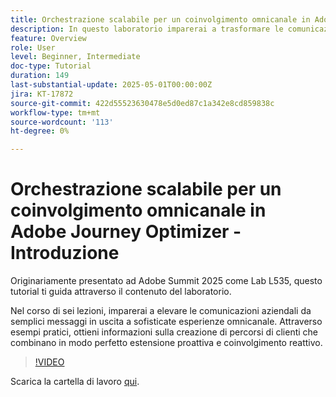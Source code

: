 ```yaml
---
title: Orchestrazione scalabile per un coinvolgimento omnicanale in Adobe Journey Optimizer - Introduzione
description: In questo laboratorio imparerai a trasformare le comunicazioni aziendali da semplici messaggi in uscita a sofisticate esperienze omnicanale. Attraverso esempi pratici, puoi creare un percorso di clienti che combina un’estensione proattiva con un coinvolgimento reattivo.
feature: Overview
role: User
level: Beginner, Intermediate
doc-type: Tutorial
duration: 149
last-substantial-update: 2025-05-01T00:00:00Z
jira: KT-17872
source-git-commit: 422d55523630478e5d0ed87c1a342e8cd859838c
workflow-type: tm+mt
source-wordcount: '113'
ht-degree: 0%

---
```



# Orchestrazione scalabile per un coinvolgimento omnicanale in Adobe Journey Optimizer - Introduzione

Originariamente presentato ad Adobe Summit 2025 come Lab L535, questo tutorial ti guida attraverso il contenuto del laboratorio.

Nel corso di sei lezioni, imparerai a elevare le comunicazioni aziendali da semplici messaggi in uscita a sofisticate esperienze omnicanale. Attraverso esempi pratici, ottieni informazioni sulla creazione di percorsi di clienti che combinano in modo perfetto estensione proattiva e coinvolgimento reattivo.

>[!VIDEO](https://video.tv.adobe.com/v/3457828/?learn=on&enablevpops)

Scarica la cartella di lavoro [qui](/help/summit-lab-2025/assets/summit-lab-manual-l535-final-v4.pdf).
